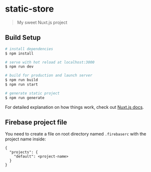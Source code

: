 # static-store

> My sweet Nuxt.js project

## Build Setup

```bash
# install dependencies
$ npm install

# serve with hot reload at localhost:3000
$ npm run dev

# build for production and launch server
$ npm run build
$ npm run start

# generate static project
$ npm run generate
```

For detailed explanation on how things work, check out [Nuxt.js docs](https://nuxtjs.org).

## Firebase project file

You need to create a file on root directory named `.firebaserc` with the project name inside:

```
{
  "projects": {
    "default": <project-name>
  }
}

```